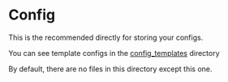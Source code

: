 # Config
This is the recommended directly for storing your configs.

You can see template configs in the [config_templates](../../config_templates) directory

By default, there are no files in this directory except this one.
